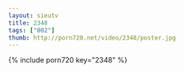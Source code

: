 ```yaml
--- 
layout: sieutv
title: 2348
tags: ["002"]
thumb: http://porn720.net/video/2348/poster.jpg
---
```

{% include porn720 key="2348" %} 
